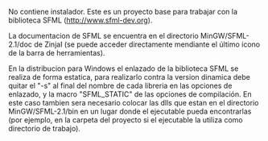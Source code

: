 No contiene instalador.
Este es un proyecto base para trabajar con la biblioteca SFML (http://www.sfml-dev.org).

La documentacion de SFML se encuentra en el directorio MinGW/SFML-2.1/doc de ZinjaI (se puede acceder directamente mendiante el último ícono de la barra de herramientas).

En la distribucion para Windows el enlazado de la biblioteca SFML se realiza de forma estatica, para realizarlo contra la version dinamica debe quitar el "-s" al final del nombre de cada libreria en las opciones de enlazado, y la macro "SFML_STATIC" de las opciones de compilación. En este caso tambien sera necesario colocar las dlls que estan en el directorio MinGW/SFML-2.1/bin en un lugar donde el ejecutable pueda encontrarlas (por ejemplo, en la carpeta del proyecto si el ejecutable la utiliza como directorio de trabajo).
